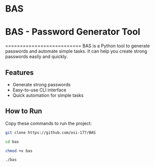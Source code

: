 # BAS

# BAS - Password Generator Tool

==========================
BAS is a Python tool to generate passwords and automate simple tasks.
It can help you create strong passwords easily and quickly.

## Features
- Generate strong passwords
- Easy-to-use CLI interface
- Quick automation for simple tasks

## How to Run


Copy these commands to run the project:

```bash
git clone https://github.com/osi-177/BAS
```
```bash
cd bas
```
```bash
chmod +x bas
```
```bash
./bas
```

